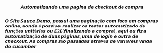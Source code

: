 <p align="center">𝘼𝙪𝙩𝙤𝙢𝙖𝙩𝙞𝙯𝙖𝙣𝙙𝙤 𝙪𝙢𝙖 𝙥𝙖𝙜𝙞𝙣𝙖 𝙙𝙚 𝙘𝙝𝙚𝙘𝙠𝙤𝙪𝙩 𝙙𝙚 𝙘𝙤𝙢𝙥𝙧𝙖</p>

##

<p>𝙊 𝙎𝙞𝙩𝙚 <a href="https://www.saucedemo.com">𝙎𝙖𝙪𝙘𝙚 𝘿𝙚𝙢𝙤</a>, 𝙥𝙤𝙨𝙨𝙪𝙞 𝙪𝙢𝙖 𝙥𝙖𝙜𝙞𝙣𝙖çã𝙤 𝙘𝙤𝙢 𝙛𝙤𝙘𝙤 𝙚𝙢 𝙘𝙤𝙢𝙥𝙧𝙖𝙨 𝙤𝙣𝙡𝙞𝙣𝙚, 𝙖𝙤𝙣𝙙𝙚 é 𝙥𝙤𝙨𝙨í𝙫𝙚𝙡 𝙧𝙚𝙖𝙡𝙞𝙯𝙖𝙧 𝙤𝙨 𝙩𝙚𝙨𝙩𝙚𝙨 𝙖𝙪𝙩𝙤𝙢𝙖𝙩𝙞𝙯𝙖𝙙𝙤 𝙙𝙚 𝙛𝙪𝙣çõ𝙚𝙨 𝙪𝙣𝙞𝙩á𝙧𝙞𝙖𝙨 𝙤𝙪 𝙀2𝙀(𝙛𝙞𝙣𝙖𝙡𝙞𝙯𝙖𝙣𝙙𝙤 𝙖 𝙘𝙤𝙢𝙥𝙧𝙖), 𝙖𝙦𝙪𝙞 𝙚𝙪 𝙛𝙞𝙯 𝙖 𝙖𝙪𝙩𝙤𝙢𝙖𝙩𝙞𝙯𝙖çã𝙤 𝙙𝙚 𝙙𝙪𝙖𝙨 𝙥á𝙜𝙞𝙣𝙖𝙨, 𝙪𝙢𝙖 𝙙𝙚 𝙡𝙤𝙜𝙞𝙣 𝙚 𝙤𝙪𝙩𝙧𝙖 𝙙𝙚 𝙘𝙝𝙚𝙘𝙠𝙤𝙪𝙩. 𝘼𝙨 𝙘𝙤𝙢𝙥𝙧𝙖𝙨 𝙨ã𝙤 𝙥𝙖𝙨𝙨𝙖𝙙𝙖𝙨 𝙖𝙩𝙧𝙖𝙫é𝙨 𝙙𝙚 𝙫a𝙧𝙞á𝙫𝙚𝙞𝙨 𝙫𝙞𝙣𝙙𝙖 𝙙𝙤 𝙘𝙪𝙘𝙪𝙢𝙗𝙚𝙧</p>
